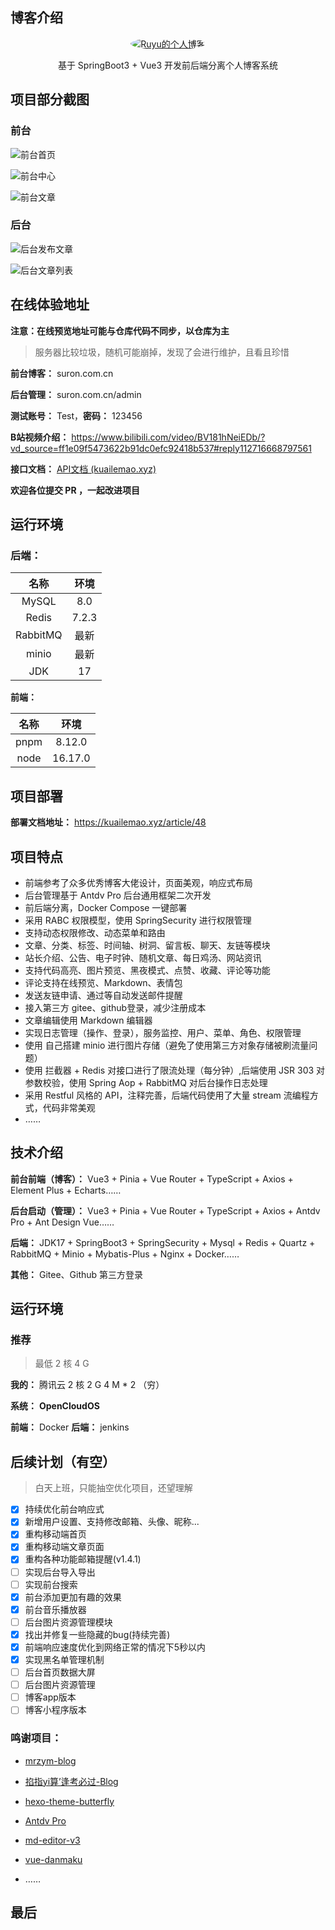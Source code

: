 ## 博客介绍

<p align="center">
  <a href="https://www.kuailemao.xyz">
    <img src="https://foruda.gitee.com/avatar/1667975309022664009/11937114_kuailemao_1667975308.png" alt="Ruyu的个人博客" style="border-radius: 50%;">
  </a>
</p>

<p align="center">
  基于 SpringBoot3 + Vue3 开发前后端分离个人博客系统
</p>

## 项目部分截图

### 前台

![前台首页](https://gitee.com/kuailemao/ruyu-blog/raw/master/img/%E5%89%8D%E5%8F%B0%E9%A6%96%E9%A1%B5.jpg)

![前台中心](https://gitee.com/kuailemao/ruyu-blog/raw/master/img/%E5%89%8D%E5%8F%B0%E4%B8%AD%E5%BF%83.jpg)

![前台文章](https://gitee.com/kuailemao/ruyu-blog/raw/master/img/%E5%89%8D%E5%8F%B0%E6%96%87%E7%AB%A0.jpg)

### 后台

![后台发布文章](https://gitee.com/kuailemao/ruyu-blog/raw/master/img/%E5%90%8E%E5%8F%B0%E5%8F%91%E5%B8%83%E6%96%87%E7%AB%A0.jpg)

![后台文章列表](https://gitee.com/kuailemao/ruyu-blog/raw/master/img/%E5%90%8E%E5%8F%B0%E6%96%87%E7%AB%A0%E5%88%97%E8%A1%A8.jpg)

## 在线体验地址
**注意：在线预览地址可能与仓库代码不同步，以仓库为主**
> 服务器比较垃圾，随机可能崩掉，发现了会进行维护，且看且珍惜

**前台博客：** suron.com.cn

**后台管理：** suron.com.cn/admin

**测试账号：** Test，**密码：** 123456

**B站视频介绍：** https://www.bilibili.com/video/BV181hNeiEDb/?vd_source=ff1e09f5473622b91dc0efc92418b537#reply112716668797561

**接口文档：** [API文档 (kuailemao.xyz)](http://kuailemao.xyz:8088/doc.html#/home)

**欢迎各位提交 PR ，一起改进项目**

## 运行环境

### 后端：

|   名称   | 环境  |
| :------: | :---: |
|  MySQL   |  8.0  |
|  Redis   | 7.2.3 |
| RabbitMQ | 最新  |
|  minio   | 最新  |
|   JDK    |  17   |

**前端：**

| 名称 |  环境   |
| :--: | :-----: |
| pnpm | 8.12.0  |
| node | 16.17.0 |

## 项目部署
**部署文档地址：** https://kuailemao.xyz/article/48

## 项目特点

* 前端参考了众多优秀博客大佬设计，页面美观，响应式布局
* 后台管理基于 Antdv Pro 后台通用框架二次开发
* 前后端分离，Docker Compose 一键部署
* 采用 RABC 权限模型，使用 SpringSecurity 进行权限管理
* 支持动态权限修改、动态菜单和路由
* 文章、分类、标签、时间轴、树洞、留言板、聊天、友链等模块
* 站长介绍、公告、电子时钟、随机文章、每日鸡汤、网站资讯
* 支持代码高亮、图片预览、黑夜模式、点赞、收藏、评论等功能
* 评论支持在线预览、Markdown、表情包
* 发送友链申请、通过等自动发送邮件提醒
* 接入第三方 gitee、github登录，减少注册成本
* 文章编辑使用 Markdown 编辑器
* 实现日志管理（操作、登录），服务监控、用户、菜单、角色、权限管理
* 使用 自己搭建 minio 进行图片存储（避免了使用第三方对象存储被刷流量问题）
* 使用 拦截器 + Redis 对接口进行了限流处理（每分钟）,后端使用 JSR 303 对参数校验，使用 Spring Aop + RabbitMQ 对后台操作日志处理
* 采用 Restful 风格的 API，注释完善，后端代码使用了大量 stream 流编程方式，代码非常美观
* ……

## 技术介绍

**前台前端（博客）：** Vue3 + Pinia +  Vue Router + TypeScript + Axios + Element Plus + Echarts……

**后台启动（管理）：** Vue3 + Pinia +  Vue Router + TypeScript + Axios + Antdv Pro + Ant Design Vue……

**后端：** JDK17 + SpringBoot3 + SpringSecurity + Mysql + Redis + Quartz  + RabbitMQ + Minio + Mybatis-Plus + Nginx + Docker……

**其他：** Gitee、Github 第三方登录

## 运行环境

### 推荐

> 最低 2 核 4 G

**我的：** 腾讯云 2 核 2 G  4 M * 2  （穷）

**系统：** **OpenCloudOS**

**前端：** Docker   **后端：** jenkins

## 后续计划（有空）

> 白天上班，只能抽空优化项目，还望理解

- [x] 持续优化前台响应式
- [x] 新增用户设置、支持修改邮箱、头像、昵称...
- [x] 重构移动端首页
- [x] 重构移动端文章页面
- [x] 重构各种功能邮箱提醒(v1.4.1)
- [ ] 实现后台导入导出
- [ ] 实现前台搜索
- [x] 前台添加更加有趣的效果
- [x] 前台音乐播放器
- [ ] 后台图片资源管理模块
- [x] 找出并修复一些隐藏的bug(持续完善)
- [x] 前端响应速度优化到网络正常的情况下5秒以内
- [x] 实现黑名单管理机制
- [ ] 后台首页数据大屏
- [ ] 后台图片资源管理
- [ ] 博客app版本
- [ ] 博客小程序版本

### 鸣谢项目：

* [mrzym-blog](https://gitee.com/mrzym/stable-version-of-blog)

* [掐指yi算’逢考必过-Blog](https://gitee.com/wu_shengdong/blog)

* [hexo-theme-butterfly](https://github.com/jerryc127/hexo-theme-butterfly)

* [Antdv Pro](https://docs.antdv-pro.com/)

* [md-editor-v3](https://imzbf.github.io/md-editor-v3/zh-CN/index)

* [vue-danmaku](https://github.com/hellodigua/vue-danmaku)

* ……

## 最后

